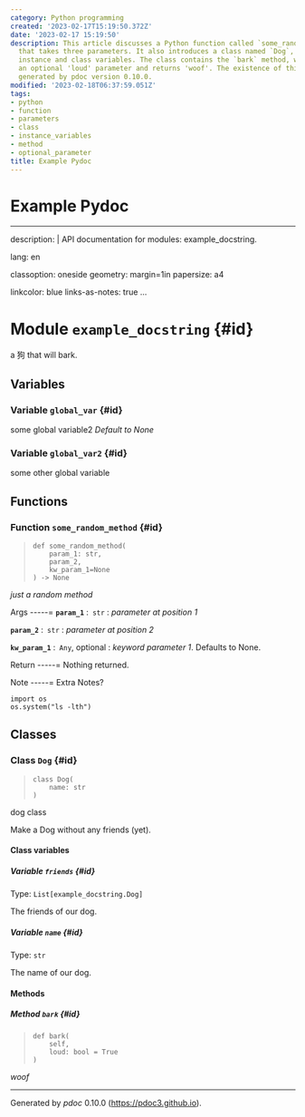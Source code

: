 ```yaml
---
category: Python programming
created: '2023-02-17T15:19:50.372Z'
date: '2023-02-17 15:19:50'
description: This article discusses a Python function called `some_random_method`
  that takes three parameters. It also introduces a class named `Dog`, which has both
  instance and class variables. The class contains the `bark` method, which can take
  an optional 'loud' parameter and returns 'woof'. The existence of this method was
  generated by pdoc version 0.10.0.
modified: '2023-02-18T06:37:59.051Z'
tags:
- python
- function
- parameters
- class
- instance_variables
- method
- optional_parameter
title: Example Pydoc
---
```


# Example Pydoc

---
description: |
    API documentation for modules: example_docstring.

lang: en

classoption: oneside
geometry: margin=1in
papersize: a4

linkcolor: blue
links-as-notes: true
...



# Module `example_docstring` {#id}

a 狗 that will bark.




## Variables



### Variable `global_var` {#id}




some global variable2 _Default to None_


### Variable `global_var2` {#id}




some other global variable



## Functions



### Function `some_random_method` {#id}




>     def some_random_method(
>         param_1: str,
>         param_2,
>         kw_param_1=None
>     ) ‑> None


_just a random method_


Args
-----=
**```param_1```** :&ensp;<code>str</code>
:   _parameter at position 1_


**```param_2```** :&ensp;<code>str</code>
:   _parameter at position 2_


**```kw_param_1```** :&ensp;<code>Any</code>, optional
:   _keyword parameter 1_. Defaults to None.



Return
-----=
Nothing returned.


Note
-----=
Extra Notes?
```
import os
os.system("ls -lth")
```



## Classes



### Class `Dog` {#id}




>     class Dog(
>         name: str
>     )


dog class

Make a Dog without any friends (yet).





#### Class variables



##### Variable `friends` {#id}



Type: `List[example_docstring.Dog]`

The friends of our dog.


##### Variable `name` {#id}



Type: `str`

The name of our dog.





#### Methods



##### Method `bark` {#id}




>     def bark(
>         self,
>         loud: bool = True
>     )


*woof*


-----
Generated by *pdoc* 0.10.0 (<https://pdoc3.github.io>).
